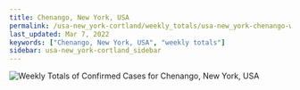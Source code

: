 ```yaml
---
title: Chenango, New York, USA
permalink: /usa-new_york-cortland/weekly_totals/usa-new_york-chenango-weekly_totals.html
last_updated: Mar 7, 2022
keywords: ["Chenango, New York, USA", "weekly totals"]
sidebar: usa-new_york-cortland_sidebar
---
```


![Weekly Totals of Confirmed Cases for Chenango, New York, USA](/covid_tracker/images/graphs/usa-new_york-chenango-weekly_totals_graph.png)
